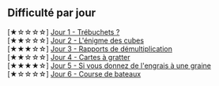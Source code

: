 Difficulté par jour 
-------------------
[★☆☆☆☆] [Jour 1 - Trébuchets ?](https://adventofcode.com/2023/day/1 "Jour 1")  
[★★☆☆☆] [Jour 2 - L'énigme des cubes](https://adventofcode.com/2023/day/2 "Jour 2")  
[★★★☆☆] [Jour 3 - Rapports de démultiplication](https://adventofcode.com/2023/day/3 "Jour 3")  
[★★☆☆☆] [Jour 4 - Cartes à gratter](https://adventofcode.com/2023/day/4 "Jour 4")  
[★★★★☆] [Jour 5 - Si vous donnez de l'engrais à une graine](https://adventofcode.com/2023/day/5 "Jour 5")  
[★☆☆☆☆] [Jour 6 - Course de bateaux](https://adventofcode.com/2023/day/6 "Jour 6")

